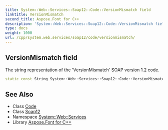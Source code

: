 ```yaml
---
title: System::Web::Services::Soap12::Code::VersionMismatch field
linktitle: VersionMismatch
second_title: Aspose.Font for C++
description: 'System::Web::Services::Soap12::Code::VersionMismatch field. The string representation of the ''VersionMismatch'' SOAP version 1.2 code in C++.'
type: docs
weight: 1000
url: /cpp/system.web.services/soap12/code/versionmismatch/
---
```

## VersionMismatch field


The string representation of the 'VersionMismatch' SOAP version 1.2 code.

```cpp
static const String System::Web::Services::Soap12::Code::VersionMismatch
```

## See Also

* Class [Code](../)
* Class [Soap12](../../)
* Namespace [System::Web::Services](../../../)
* Library [Aspose.Font for C++](../../../../)

